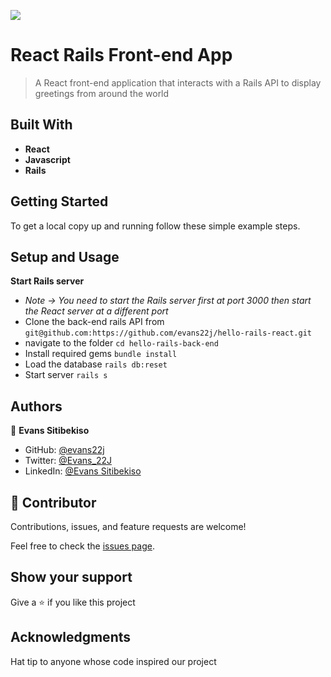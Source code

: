 ![](https://img.shields.io/badge/Microverse-blueviolet)
# React Rails Front-end App

> A React front-end application that interacts with a Rails API to display greetings from around the world

## Built With

- **React**
- **Javascript**
- **Rails**
  
## Getting Started
To get a local copy up and running follow these simple example steps.

## Setup and Usage
**Start Rails server**
- *Note -> You need to start the Rails server first at port 3000 then start the React server at a different port*
- Clone the back-end rails API from `git@github.com:https://github.com/evans22j/hello-rails-react.git`
- navigate to the folder `cd hello-rails-back-end`
- Install required gems `bundle install`
- Load the database `rails db:reset`
- Start server `rails s`

## Authors


👤 **Evans Sitibekiso**

- GitHub: [@evans22j](https://github.com/evans22j)
- Twitter: [@Evans_22J](https://twitter.com/Evans_22J)
- LinkedIn: [@Evans Sitibekiso](https://www.linkedin.com/in/evans-sitibekiso/)

## 🤝 Contributor


Contributions, issues, and feature requests are welcome!

Feel free to check the [issues page](https://github.com/evans22j/hello-rails-react/issues).

## Show your support

Give a ⭐️ if you like this project

## Acknowledgments
Hat tip to anyone whose code inspired our project
  